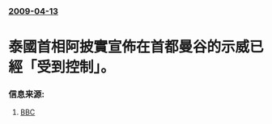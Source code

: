 ### [2009-04-13](/news/2009/04/13/index.md)

##### 
# 泰國首相阿披實宣佈在首都曼谷的示威已經「受到控制」。




### 信息来源:

1. [BBC](http://news.bbc.co.uk/1/hi/world/asia-pacific/7996845.stm)
